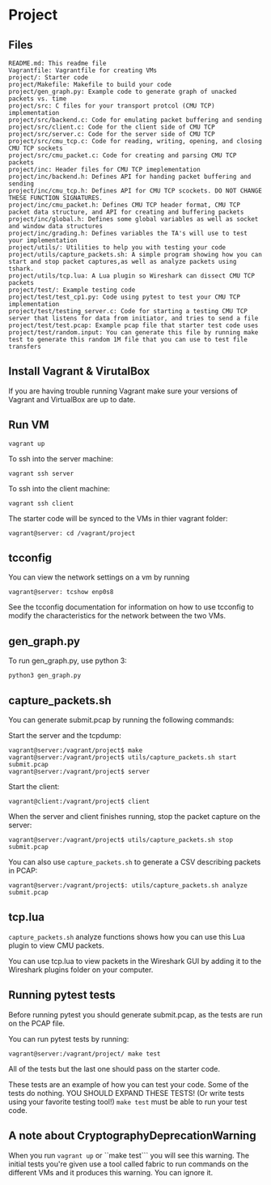 # Project

## Files
```
README.md: This readme file
Vagrantfile: Vagrantfile for creating VMs
project/: Starter code
project/Makefile: Makefile to build your code
project/gen_graph.py: Example code to generate graph of unacked packets vs. time
project/src: C files for your transport protcol (CMU TCP) implementation
project/src/backend.c: Code for emulating packet buffering and sending
project/src/client.c: Code for the client side of CMU TCP
project/src/server.c: Code for the server side of CMU TCP
project/src/cmu_tcp.c: Code for reading, writing, opening, and closing CMU TCP sockets
project/src/cmu_packet.c: Code for creating and parsing CMU TCP packets
project/inc: Header files for CMU TCP imeplementation
project/inc/backend.h: Defines API for handing packet buffering and sending
project/inc/cmu_tcp.h: Defines API for CMU TCP scockets. DO NOT CHANGE THESE FUNCTION SIGNATURES.
project/inc/cmu_packet.h: Defines CMU TCP header format, CMU TCP packet data structure, and API for creating and buffering packets
project/inc/global.h: Defines some global variables as well as socket and window data structures
project/inc/grading.h: Defines variables the TA's will use to test your implementation
project/utils/: Utilities to help you with testing your code
project/utils/capture_packets.sh: A simple program showing how you can start and stop packet captures,as well as analyze packets using tshark.
project/utils/tcp.lua: A Lua plugin so Wireshark can dissect CMU TCP packets
project/test/: Example testing code
project/test/test_cp1.py: Code using pytest to test your CMU TCP implementation
project/test/testing_server.c: Code for starting a testing CMU TCP server that listens for data from initiator, and tries to send a file
project/test/test.pcap: Example pcap file that starter test code uses
project/test/random.input: You can generate this file by running make test to generate this random 1M file that you can use to test file transfers
```

## Install Vagrant & VirutalBox
If you are having trouble running Vagrant  make sure your versions of Vagrant and VirtualBox are up to date.


## Run VM
```
vagrant up
```

To ssh into the server machine:
```
vagrant ssh server
```

To ssh into the client machine:
```
vagrant ssh client
```

The starter code will be synced to the VMs in thier vagrant folder:
```
vagrant@server: cd /vagrant/project
```

## tcconfig
You can view the network settings on a vm by running
```
vagrant@server: tcshow enp0s8
```

See the tcconfig documentation for information on how to use tcconfig to modify the characteristics
for the network between the two VMs.

## gen_graph.py

To run gen_graph.py, use python 3:
```
python3 gen_graph.py
```

## capture_packets.sh
You can generate submit.pcap by running the following commands:

Start the server and the tcpdump:
```
vagrant@server:/vagrant/project$ make
vagrant@server:/vagrant/project$ utils/capture_packets.sh start submit.pcap
vagrant@server:/vagrant/project$ server
```

Start the client:
```
vagrant@client:/vagrant/project$ client
```

When the server and client finishes running, stop the packet capture on the server:
```
vagrant@server:/vagrant/project$ utils/capture_packets.sh stop submit.pcap
```

You can also use ```capture_packets.sh``` to generate a CSV describing packets in PCAP:
```
vagrant@server:/vagrant/project$: utils/capture_packets.sh analyze submit.pcap
```

## tcp.lua
```capture_packets.sh``` analyze functions shows how you can use this Lua plugin to
view CMU packets.

You can use tcp.lua to view packets in the Wireshark GUI by adding it to the Wireshark
plugins folder on your computer.


## Running pytest tests
Before running pytest you should generate submit.pcap, as the tests are run on the PCAP
file.

You can run pytest tests by running:
```
vagrant@server:/vagrant/project/ make test
```

All of the tests but the last one should pass on the starter code. 

These tests are an example of how you can test your code. Some of the tests do nothing.
YOU SHOULD EXPAND THESE TESTS! (Or write tests using your favorite testing tool!)
```make test``` must be able to run your test code.

## A note about CryptographyDeprecationWarning

When you run ```vagrant up``` or ``make test``` you will see this warning. The initial tests you're given
use a tool called fabric to run commands on the different VMs and it produces this warning. You can ignore it.
